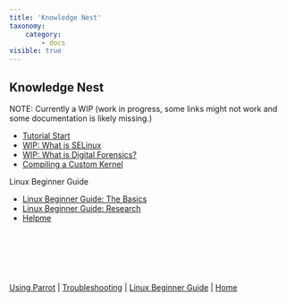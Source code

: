 ```yaml
---
title: 'Knowledge Nest'
taxonomy:
    category:
        - docs
visible: true
---
```


## Knowledge Nest

NOTE: Currently a WIP (work in progress, some links might not work and some documentation is likely missing.)

- [Tutorial Start](tutorial-start.md)
- [WIP: What is SELinux](selinux.md)
- [WIP: What is Digital Forensics?](forensics.md)
- [Compiling a Custom Kernel](compile-custom-k.md)

Linux Beginner Guide
- [Linux Beginner Guide: The Basics](lbg-basics.md)
- [Linux Beginner Guide: Research](lbg-resources.md)
- [Helpme](helpme.md)

&nbsp;

&nbsp;

&nbsp;

[Using Parrot](https://www.parrotsec.org/docs/info/start/) | [Troubleshooting](https://www.parrotsec.org/docs/trbl/start/) | [Linux Beginner Guide](https://www.parrotsec.org/docs/library/lbg-basics/) | [Home](https://www.parrotsec.org/docs/)

